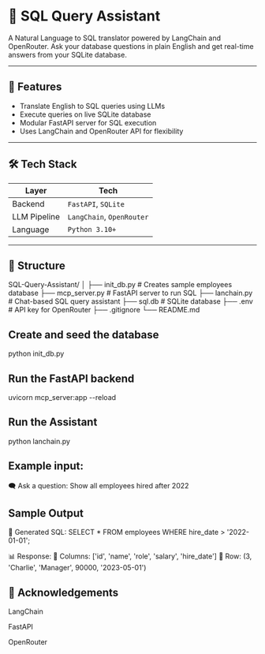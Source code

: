 # 🧠 SQL Query Assistant

A Natural Language to SQL translator powered by LangChain and OpenRouter. Ask your database questions in plain English and get real-time answers from your SQLite database.

---

## 🚀 Features

- Translate English to SQL queries using LLMs
- Execute queries on live SQLite database
- Modular FastAPI server for SQL execution
- Uses LangChain and OpenRouter API for flexibility

---

## 🛠️ Tech Stack

| Layer         | Tech                                |
| ------------- | ----------------------------------- |
| Backend       | `FastAPI`, `SQLite`                 |
| LLM Pipeline  | `LangChain`, `OpenRouter`           |
| Language      | `Python 3.10+`                      |

---

## 📁 Structure
SQL-Query-Assistant/
│
├── init_db.py # Creates sample employees database
├── mcp_server.py # FastAPI server to run SQL
├── lanchain.py # Chat-based SQL query assistant
├── sql.db # SQLite database
├── .env # API key for OpenRouter
├── .gitignore
└── README.md
## Create and seed the database
python init_db.py

## Run the FastAPI backend
uvicorn mcp_server:app --reload

## Run the Assistant

python lanchain.py

## Example input:
🗨️ Ask a question: Show all employees hired after 2022
## Sample Output
🧠 Generated SQL:
SELECT * FROM employees WHERE hire_date > '2022-01-01';

📊 Response:
🧾 Columns: ['id', 'name', 'role', 'salary', 'hire_date']
🔸 Row: (3, 'Charlie', 'Manager', 90000, '2023-05-01')

## 🙌 Acknowledgements
LangChain

FastAPI

OpenRouter



